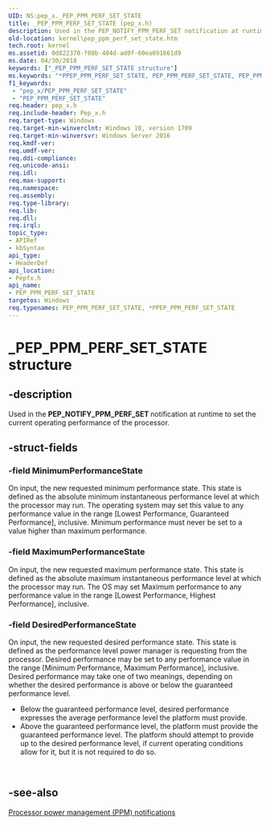 ```yaml
---
UID: NS:pep_x._PEP_PPM_PERF_SET_STATE
title: _PEP_PPM_PERF_SET_STATE (pep_x.h)
description: Used in the PEP_NOTIFY_PPM_PERF_SET notification at runtime to set the current operating performance of the processor.  .
old-location: kernel\pep_ppm_perf_set_state.htm
tech.root: kernel
ms.assetid: 0d822370-f08b-404d-ad0f-60ea091661d9
ms.date: 04/30/2018
keywords: ["_PEP_PPM_PERF_SET_STATE structure"]
ms.keywords: "*PPEP_PPM_PERF_SET_STATE, PEP_PPM_PERF_SET_STATE, PEP_PPM_PERF_SET_STATE structure [Kernel-Mode Driver Architecture], PPEP_PPM_PERF_SET_STATE, PPEP_PPM_PERF_SET_STATE structure pointer [Kernel-Mode Driver Architecture], _PEP_PPM_PERF_SET_STATE, kernel.pep_ppm_perf_set_state, pepfx/PEP_PPM_PERF_SET_STATE, pepfx/PPEP_PPM_PERF_SET_STATE"
f1_keywords:
 - "pep_x/PEP_PPM_PERF_SET_STATE"
 - "PEP_PPM_PERF_SET_STATE"
req.header: pep_x.h
req.include-header: Pep_x.h
req.target-type: Windows
req.target-min-winverclnt: Windows 10, version 1709
req.target-min-winversvr: Windows Server 2016
req.kmdf-ver: 
req.umdf-ver: 
req.ddi-compliance: 
req.unicode-ansi: 
req.idl: 
req.max-support: 
req.namespace: 
req.assembly: 
req.type-library: 
req.lib: 
req.dll: 
req.irql: 
topic_type:
- APIRef
- kbSyntax
api_type:
- HeaderDef
api_location:
- Pepfx.h
api_name:
- PEP_PPM_PERF_SET_STATE
targetos: Windows
req.typenames: PEP_PPM_PERF_SET_STATE, *PPEP_PPM_PERF_SET_STATE
---
```


# _PEP_PPM_PERF_SET_STATE structure


## -description


Used in the <b>PEP_NOTIFY_PPM_PERF_SET </b>notification at runtime to set the current operating performance of the processor.  


## -struct-fields




### -field MinimumPerformanceState

On input, the new requested minimum performance state. This state is  defined as the absolute minimum instantaneous performance level at which  the processor may run. The operating system may set this value to any performance value in the range [Lowest Performance, Guaranteed Performance], inclusive. Minimum performance must never be set to a value higher than maximum performance. 


### -field MaximumPerformanceState

On input, the new requested maximum performance state. This state is defined as the absolute maximum instantaneous performance level at which the processor may run. The OS may set Maximum performance to any performance value in the range [Lowest Performance, Highest Performance], inclusive.


### -field DesiredPerformanceState

On input, the new requested desired performance state. This state is defined as the performance level power manager is requesting from the processor. Desired performance may be set to any performance value in the range [Minimum Performance, Maximum Performance], inclusive. Desired performance may take one of two meanings, depending on whether the desired performance is above or below the guaranteed performance level. 


<ul>
<li>Below the guaranteed performance level, desired performance expresses the average performance level the platform must provide.  
</li>
<li>Above the guaranteed performance level, the platform must provide the guaranteed performance level. The platform should attempt to provide up to the desired performance level, if current operating conditions allow for it, but it is not required to do so. </li>
</ul>

 


## -see-also




<a href="https://docs.microsoft.com/windows-hardware/drivers/ddi/index">Processor power management (PPM) notifications</a>
 

 

